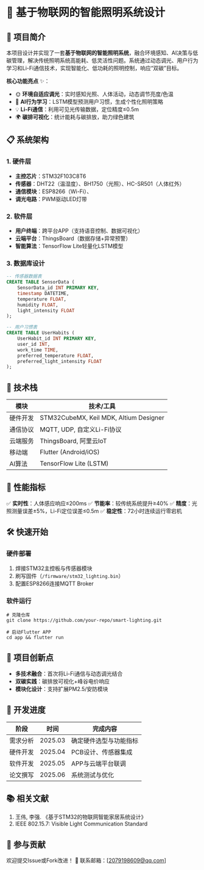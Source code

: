 # 🌟 基于物联网的智能照明系统设计

## 🚀 项目简介

本项目设计并实现了一套**基于物联网的智能照明系统**，融合环境感知、AI决策与低碳管理，解决传统照明系统高能耗、低灵活性问题。系统通过动态调光、用户行为学习和Li-Fi通信技术，实现智能化、低功耗的照明控制，响应“双碳”目标。

**核心功能亮点** ✨：

- 🌞 **环境自适应调光**：实时感知光照、人体活动，动态调节亮度/色温
- 🧠 **AI行为学习**：LSTM模型预测用户习惯，生成个性化照明策略
- 💡 **Li-Fi通信**：利用可见光传输数据，定位精度≤0.5m
- 🌍 **碳排可视化**：统计能耗与碳排放，助力绿色建筑

## 📋 系统架构

### 1. 硬件层

- **主控芯片**：STM32F103C8T6
- **传感器**：DHT22（温湿度）、BH1750（光照）、HC-SR501（人体红外）
- **通信模块**：ESP8266（Wi-Fi）、
- **调光电路**：PWM驱动LED灯带

### 2. 软件层

- **用户终端**：跨平台APP（支持语音控制、数据可视化）
- **云端平台**：ThingsBoard（数据存储+异常预警）
- **智能算法**：TensorFlow Lite轻量化LSTM模型

### 3. 数据库设计

```sql
-- 传感器数据表
CREATE TABLE SensorData (
    SensorData_id INT PRIMARY KEY,
    timestamp DATETIME,
    temperature FLOAT,
    humidity FLOAT,
    light_intensity FLOAT
);

-- 用户习惯表
CREATE TABLE UserHabits (
    UserHabit_id INT PRIMARY KEY,
    user_id INT,
    work_time TIME,
    preferred_temperature FLOAT,
    preferred_light_intensity FLOAT
);
```


## 🔧 技术栈


| 模块     | 技术/工具                              |
| -------- | -------------------------------------- |
| 硬件开发 | STM32CubeMX, Keil MDK, Altium Designer |
| 通信协议 | MQTT, UDP, 自定义Li-Fi协议             |
| 云端服务 | ThingsBoard, 阿里云IoT                 |
| 移动端   | Flutter (Android/iOS)                  |
| AI算法   | TensorFlow Lite (LSTM)                 |

## 📌 性能指标

✅ **实时性**：人体感应响应≤200ms
✅ **节能率**：较传统系统提升≥40%
✅ **精度**：光照测量误差±5%，Li-Fi定位误差≤0.5m
✅ **稳定性**：72小时连续运行零宕机

## 🛠️ 快速开始

### 硬件部署

1. 焊接STM32主控板与传感器模块
2. 刷写固件（`/firmware/stm32_lighting.bin`）
3. 配置ESP8266连接MQTT Broker

### 软件运行

```
# 克隆仓库
git clone https://github.com/your-repo/smart-lighting.git

# 启动Flutter APP
cd app && flutter run
```

## 🌈 项目创新点

* **多技术融合**：首次将Li-Fi通信与动态调光结合
* **双碳实践**：碳排放可视化+峰谷电价响应
* **模块化设计**：支持扩展PM2.5/安防模块

## 📅 开发进度


| 阶段     | 时间    | 完成内容               |
| -------- | ------- | ---------------------- |
| 需求分析 | 2025.03 | 确定硬件选型与功能指标 |
| 硬件开发 | 2025.04 | PCB设计、传感器集成    |
| 软件开发 | 2025.05 | APP与云端平台联调      |
| 论文撰写 | 2025.06 | 系统测试与优化         |

## 📚 相关文献

1. 王伟, 李强. 《基于STM32的物联网智能家居系统设计》
2. IEEE 802.15.7: Visible Light Communication Standard

## 🤝 参与贡献

欢迎提交Issue或Fork改进！
📧 联系邮箱：[2079198609@qq.com]
